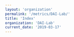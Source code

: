 ```yaml
---
layout: 'organization'
permalink: '/metrics/DAI-Lab/'
title: 'Index'
organization: 'DAI-Lab'
current_date: '2019-03-17'
---
```

